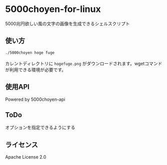 # 5000choyen-for-linux
5000兆円欲しい風の文字の画像を生成できるシェルスクリプト

## 使い方
`./5000choyen hoge fuge `  <br>
<br>
カレントディレクトリに `hogefuge.png` がダウンロードされます。wgetコマンドが利用できる環境が必要です。

## 使用API
Powered by 5000choyen-api

## ToDo
オプションを指定できるようにする

## ライセンス
Apache License 2.0
